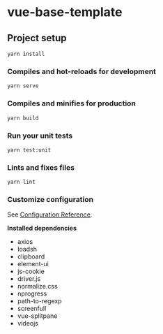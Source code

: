 # vue-base-template

## Project setup
```
yarn install
```

### Compiles and hot-reloads for development
```
yarn serve
```

### Compiles and minifies for production
```
yarn build
```

### Run your unit tests
```
yarn test:unit
```

### Lints and fixes files

```
yarn lint
```

### Customize configuration
See [Configuration Reference](https://cli.vuejs.org/config/).

**Installed dependencies**

- axios
- loadsh
- clipboard
- element-ui
- js-cookie
- driver.js
- normalize.css
- nprogress
- path-to-regexp
- screenfull
- vue-splitpane
- videojs
